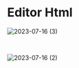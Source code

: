 # Editor Html
![2023-07-16 (3)](https://github.com/MoizesFerreir/EditorHtml/assets/91918988/796489ac-3eec-40ad-a0b2-12cdaaab6213)


<br>


![2023-07-16 (2)](https://github.com/MoizesFerreir/EditorHtml/assets/91918988/d37534ee-f14b-42a8-895c-e4cba3566b46)
